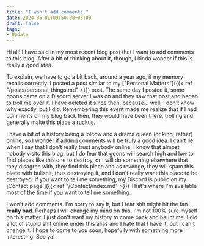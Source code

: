 ```yaml
---
title: "I won't add comments."
date: 2024-05-01T09:50:00+03:00
draft: false
tags:
- Update
---
```


Hi all! I have said in my most recent blog post that I want to add comments to this blog. After a bit of thinking about it, though, I kinda wonder if this is really a good idea.

To explain, we have to go a bit back, around a year ago, if my memory recalls correctly. I posted a post similar to my ["Personal Matters"]({{< ref "/posts/personal_things.md" >}}) post. The same day I posted it, some goons came on a Discord    server I was on and they saw that post and began to troll me over it. I have deleted it since then, because... well, I don't know why exactly, but I did. Remembering this event made me realize that if I had comments on my blog back then, they would have been there, trolling and generally make this place a ruckus.

I have a bit of a history being a lolcow and a drama queen (or king, rather) online, so I wonder if adding comments will be truly a good idea. I can't lie when I say that I don't really trust anybody online. I know that almost nobody visits this blog, but I do fear that goons will search high and low to find places like this one to destroy, or I will do something elsewhere that they disagree with, they find this place and as revenge, they will spam this place with bullshit, thus destroying it, and I don't really want this place to be destroyed. If you want to tell me something, my Discord is public on my [Contact page.]({{< ref "/Contact/index.md" >}}) That's where I'm available most of the time if you want to tell me something.

I won't add comments. I'm sorry to say it, but I fear shit might hit the fan **really bad**. Perhaps I will change my mind on this, I'm not 100% sure myself on this matter. I just don't want my history to come back and haunt me. I did a lot of stupid shit online under this alias and I hate that I have it, but I can't change it. I hope to come to you soon, hopefully with something more interesting. See ya!